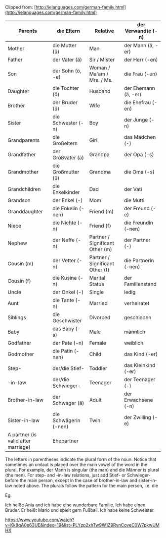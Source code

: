 Clipped from: [http://ielanguages.com/german-family.html](http://ielanguages.com/german-family.html)

| Parents                              | die Eltern            | Relative                         | der Verwandte (-n)   |
| ------------------------------------ | --------------------- | -------------------------------- | -------------------- |
| Mother                               | die Mutter (ü)        | Man                              | der Mann (ä, -er)    |
| Father                               | der Vater (ä)         | Sir / Mister                     | der Herr (-en)       |
| Son                                  | der Sohn (ö, -e)      | Woman / Ma'am /  Mrs. / Ms.      | die Frau (-en)       |
| Daughter                             | die Tochter (ö)       | Husband                          | der Ehemann (ä, -er) |
| Brother                              | der Bruder (ü)        | Wife                             | die Ehefrau (-en)    |
| Sister                               | die Schwester (-n)    | Boy                              | der Junge (-n)       |
| Grandparents                         | die Großeltern        | Girl                             | das Mädchen (-)      |
| Grandfather                          | der Großvater (ä)     | Grandpa                          | der Opa (-s)         |
| Grandmother                          | die Großmutter (ü)    | Grandma                          | die Oma (-s)         |
| Grandchildren                        | die Enkelkinder       | Dad                              | der Vati             |
| Grandson                             | der Enkel (-)         | Mom                              | die Mutti            |
| Granddaughter                        | die Enkelin (-nen)    | Friend (m)                       | der Freund (-e)      |
| Niece                                | die Nichte (-n)       | Friend (f)                       | die Freundin (-nen)  |
| Nephew                               | der Neffe (-n)        | Partner /  Significant Other (m) | der Partner (-)      |
| Cousin (m)                           | der Vetter (-n)       | Partner /  Significant Other (f) | die Partnerin (-nen) |
| Cousin (f)                           | die Kusine (-n)       | Marital Status                   | der Familienstand    |
| Uncle                                | der Onkel (-)         | Single                           | ledig                |
| Aunt                                 | die Tante (-n)        | Married                          | verheiratet          |
| Siblings                             | die Geschwister       | Divorced                         | geschieden           |
| Baby                                 | das Baby (-s)         | Male                             | männlich             |
| Godfather                            | der Pate (-n)         | Female                           | weiblich             |
| Godmother                            | die Patin (-nen)      | Child                            | das Kind (-er)       |
| Step-                                | der/die Stief-        | Toddler                          | das Kleinkind (-er)  |
| -in-law                              | der/die Schwieger-    | Teenager                         | der Teenager (-)     |
| Brother-in-law                       | der Schwager (ä)      | Adult                            | der Erwachsene (-n)  |
| Sister-in-law                        | die Schwägerin (-nen) | Twin                             | der Zwilling (-e)    |
| A partner (is  valid after marriage) | Ehepartner            |                                  |                      |

The
letters in parentheses indicate the plural form of the noun. Notice that
sometimes an umlaut is placed over the main vowel of the word in the plural.
For example, der Mann is singular (the man) and die Männer is plural (the men). For step- and -in-law
relations, just add Stief-
or Schwieger- before the main person, except in
the case of brother-in-law and sister-in-law noted above. The plurals follow
the pattern for the main person, i.e. die



Eg.

Ich heiße Ania and ich habe eine wunderbare Familie. Ich habe einen Bruder. Er heißt Mario und spielt gern Fußball. 
Ich habe keine Schweister.


https://www.youtube.com/watch?v=Kk8qA0e63UE&index=19&list=PLYzp2xhTw9W1Z9RvnCoveC0W7pkwUMHX

